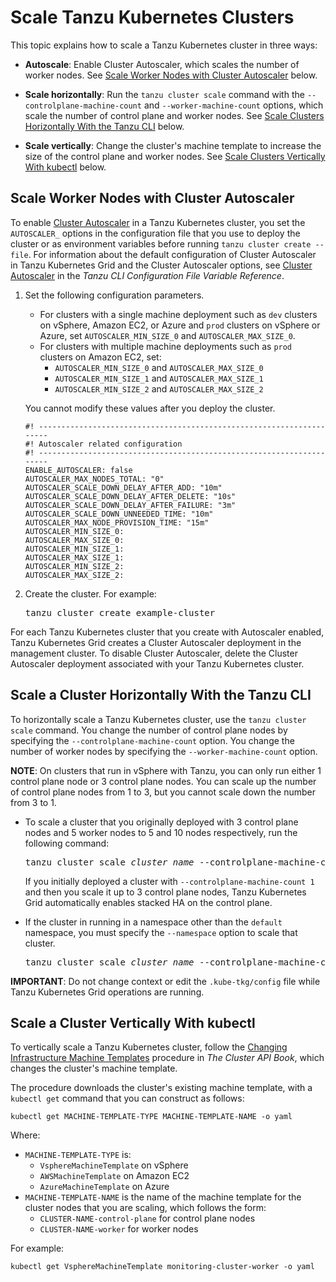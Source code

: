 # Scale Tanzu Kubernetes Clusters

This topic explains how to scale a Tanzu Kubernetes cluster in three ways:

* **Autoscale**: Enable Cluster Autoscaler, which scales the number of worker nodes. See
[Scale Worker Nodes with Cluster Autoscaler](#enable-autoscaler) below.

* **Scale horizontally**: Run the `tanzu cluster scale` command with the `--controlplane-machine-count` and `--worker-machine-count` options, which scale the number of control plane and worker nodes.
See [Scale Clusters Horizontally With the Tanzu CLI](#horizontal-cli) below.

* **Scale vertically**: Change the cluster's machine template to increase the size of the control plane and worker nodes.
See [Scale Clusters Vertically With kubectl](#vertical-kubectl) below.

## <a id="enable-autoscaler"></a> Scale Worker Nodes with Cluster Autoscaler

To enable [Cluster Autoscaler](https://github.com/kubernetes/autoscaler/tree/master/cluster-autoscaler) in a Tanzu Kubernetes cluster, you set the `AUTOSCALER_` options in the configuration file that you use to deploy the cluster or as environment variables before running `tanzu cluster create --file`. For information about the default configuration of Cluster Autoscaler in Tanzu Kubernetes Grid and the Cluster Autoscaler options, see [Cluster Autoscaler](../tanzu-config-reference.md#autoscaler) in the *Tanzu CLI Configuration File Variable Reference*.

1. Set the following configuration parameters.

   * For clusters with a single machine deployment such as `dev` clusters on vSphere, Amazon EC2, or Azure and `prod` clusters on vSphere or Azure, set `AUTOSCALER_MIN_SIZE_0` and `AUTOSCALER_MAX_SIZE_0`.
   * For clusters with multiple machine deployments such as `prod` clusters on Amazon EC2, set:
     * `AUTOSCALER_MIN_SIZE_0` and `AUTOSCALER_MAX_SIZE_0`
     * `AUTOSCALER_MIN_SIZE_1` and `AUTOSCALER_MAX_SIZE_1`
     * `AUTOSCALER_MIN_SIZE_2` and `AUTOSCALER_MAX_SIZE_2`

   You cannot modify these values after you deploy the cluster.

    ```
    #! ---------------------------------------------------------------------
    #! Autoscaler related configuration
    #! ---------------------------------------------------------------------
    ENABLE_AUTOSCALER: false
    AUTOSCALER_MAX_NODES_TOTAL: "0"
    AUTOSCALER_SCALE_DOWN_DELAY_AFTER_ADD: "10m"
    AUTOSCALER_SCALE_DOWN_DELAY_AFTER_DELETE: "10s"
    AUTOSCALER_SCALE_DOWN_DELAY_AFTER_FAILURE: "3m"
    AUTOSCALER_SCALE_DOWN_UNNEEDED_TIME: "10m"
    AUTOSCALER_MAX_NODE_PROVISION_TIME: "15m"
    AUTOSCALER_MIN_SIZE_0:
    AUTOSCALER_MAX_SIZE_0:
    AUTOSCALER_MIN_SIZE_1:
    AUTOSCALER_MAX_SIZE_1:
    AUTOSCALER_MIN_SIZE_2:
    AUTOSCALER_MAX_SIZE_2:
    ```

1. Create the cluster. For example:

   <pre>
   tanzu cluster create example-cluster
   </pre>

For each Tanzu Kubernetes cluster that you create with Autoscaler enabled, Tanzu Kubernetes Grid creates a Cluster Autoscaler deployment in the management cluster. To disable Cluster Autoscaler, delete the Cluster Autoscaler deployment associated with your Tanzu Kubernetes cluster.

## <a id="horizontal"></a> Scale a Cluster Horizontally With the Tanzu CLI

To horizontally scale a Tanzu Kubernetes cluster, use the `tanzu cluster scale` command.
You change the number of control plane nodes by specifying the `--controlplane-machine-count` option.
You change the number of worker nodes by specifying the `--worker-machine-count` option.

**NOTE**: On clusters that run in vSphere with Tanzu, you can only run either 1 control plane node or 3 control plane nodes. You can scale up the number of control plane nodes from 1 to 3, but you cannot scale down the number from 3 to 1.

- To scale a cluster that you originally deployed with 3 control plane nodes and 5 worker nodes to 5 and 10 nodes respectively, run the following command:

    <pre>tanzu cluster scale <em>cluster_name</em> --controlplane-machine-count 5 --worker-machine-count 10</pre>

   If you initially deployed a cluster with `--controlplane-machine-count 1` and then you scale it up to 3 control plane nodes, Tanzu Kubernetes Grid automatically enables stacked HA on the control plane.

- If the cluster in running in a namespace other than the `default` namespace, you must specify the `--namespace` option to scale that cluster.

    <pre>tanzu cluster scale <em>cluster_name</em> --controlplane-machine-count 5 --worker-machine-count 10 --namespace=my-namespace</pre>

**IMPORTANT**: Do not change context or edit the `.kube-tkg/config` file while Tanzu Kubernetes Grid operations are running.

## <a id="vertical-kubectl"></a> Scale a Cluster Vertically With kubectl

To vertically scale a Tanzu Kubernetes cluster, follow the [Changing Infrastructure Machine Templates](https://cluster-api.sigs.k8s.io/tasks/change-machine-template.html) procedure in _The Cluster API Book_, which changes the cluster's machine template.

The procedure downloads the cluster's existing machine template, with a `kubectl get` command that you can construct as follows:

  ```
  kubectl get MACHINE-TEMPLATE-TYPE MACHINE-TEMPLATE-NAME -o yaml
  ```

  Where:

  - `MACHINE-TEMPLATE-TYPE` is:
     - `VsphereMachineTemplate` on vSphere
     - `AWSMachineTemplate` on Amazon EC2
     - `AzureMachineTemplate` on Azure
  - `MACHINE-TEMPLATE-NAME` is the name of the machine template for the cluster nodes that you are scaling, which follows the form:
     - `CLUSTER-NAME-control-plane` for control plane nodes
     - `CLUSTER-NAME-worker` for worker nodes

For example:

  ```
  kubectl get VsphereMachineTemplate monitoring-cluster-worker -o yaml
  ```
